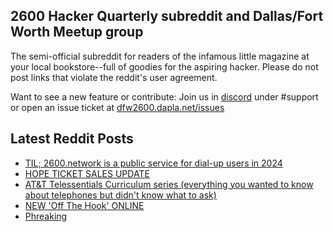 ## 2600 Hacker Quarterly subreddit and Dallas/Fort Worth Meetup group
The semi-official subreddit for readers of the infamous little magazine at your local bookstore--full of goodies for the aspiring hacker. Please do not post links that violate the reddit's user agreement.

Want to see a new feature or contribute: 
Join us in [discord](https://dfw2600.dapla.net/chat) under #support or open an issue ticket at [dfw2600.dapla.net/issues](https://dfw2600.dapla.net/issues)

## Latest Reddit Posts
<!-- BLOG-POST-LIST:START -->
- [TIL; 2600.network is a public service for dial-up users in 2024](https://www.reddit.com/r/2600/comments/19bz4qm/til_2600network_is_a_public_service_for_dialup/)
- [HOPE TICKET SALES UPDATE](https://2600.com/content/hope-ticket-sales-update)
- [AT&T Telessentials Curriculum series (everything you wanted to know about telephones but didn't know what to ask)](https://www.reddit.com/r/2600/comments/199jkon/att_telessentials_curriculum_series_everything/)
- [NEW 'Off The Hook' ONLINE](https://2600.com/hook/17-01-2024)
- [Phreaking](https://www.reddit.com/r/2600/comments/199c284/phreaking/)
<!-- BLOG-POST-LIST:END -->
